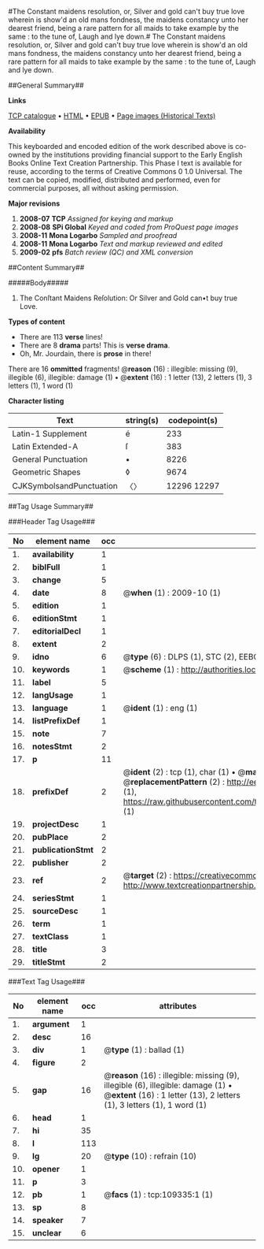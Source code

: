 #The Constant maidens resolution, or, Silver and gold can't buy true love wherein is show'd an old mans fondness, the maidens constancy unto her dearest friend, being a rare pattern for all maids to take example by the same : to the tune of, Laugh and lye down.#
The Constant maidens resolution, or, Silver and gold can't buy true love wherein is show'd an old mans fondness, the maidens constancy unto her dearest friend, being a rare pattern for all maids to take example by the same : to the tune of, Laugh and lye down.

##General Summary##

**Links**

[TCP catalogue](http://www.ota.ox.ac.uk/tcp/)  • 
[HTML](http://tei.it.ox.ac.uk/tcp/Texts-HTML/free/A34/A34367.html)  • 
[EPUB](http://tei.it.ox.ac.uk/tcp/Texts-EPUB/free/A34/A34367.epub) • 
[Page images (Historical Texts)](https://data.historicaltexts.jisc.ac.uk/view?pubId=eebo-19720043e&pageId=eebo-19720043e-109335-1)

**Availability**

This keyboarded and encoded edition of the
	       work described above is co-owned by the institutions
	       providing financial support to the Early English Books
	       Online Text Creation Partnership. This Phase I text is
	       available for reuse, according to the terms of Creative
	       Commons 0 1.0 Universal. The text can be copied,
	       modified, distributed and performed, even for
	       commercial purposes, all without asking permission.

**Major revisions**

1. __2008-07__ __TCP__ *Assigned for keying and markup*
1. __2008-08__ __SPi Global__ *Keyed and coded from ProQuest page images*
1. __2008-11__ __Mona Logarbo__ *Sampled and proofread*
1. __2008-11__ __Mona Logarbo__ *Text and markup reviewed and edited*
1. __2009-02__ __pfs__ *Batch review (QC) and XML conversion*

##Content Summary##

#####Body#####

1. The Conſtant Maidens Reſolution: Or Silver and Gold can•t buy true Love.

**Types of content**

  * There are 113 **verse** lines!
  * There are 8 **drama** parts! This is **verse drama**.
  * Oh, Mr. Jourdain, there is **prose** in there!

There are 16 **ommitted** fragments! 
 @__reason__ (16) : illegible: missing (9), illegible (6), illegible: damage (1)  •  @__extent__ (16) : 1 letter (13), 2 letters (1), 3 letters (1), 1 word (1)

**Character listing**


|Text|string(s)|codepoint(s)|
|---|---|---|
|Latin-1 Supplement|é|233|
|Latin Extended-A|ſ|383|
|General Punctuation|•|8226|
|Geometric Shapes|◊|9674|
|CJKSymbolsandPunctuation|〈〉|12296 12297|

##Tag Usage Summary##

###Header Tag Usage###

|No|element name|occ|attributes|
|---|---|---|---|
|1.|__availability__|1||
|2.|__biblFull__|1||
|3.|__change__|5||
|4.|__date__|8| @__when__ (1) : 2009-10 (1)|
|5.|__edition__|1||
|6.|__editionStmt__|1||
|7.|__editorialDecl__|1||
|8.|__extent__|2||
|9.|__idno__|6| @__type__ (6) : DLPS (1), STC (2), EEBO-CITATION (1), OCLC (1), VID (1)|
|10.|__keywords__|1| @__scheme__ (1) : http://authorities.loc.gov/ (1)|
|11.|__label__|5||
|12.|__langUsage__|1||
|13.|__language__|1| @__ident__ (1) : eng (1)|
|14.|__listPrefixDef__|1||
|15.|__note__|7||
|16.|__notesStmt__|2||
|17.|__p__|11||
|18.|__prefixDef__|2| @__ident__ (2) : tcp (1), char (1)  •  @__matchPattern__ (2) : ([0-9\-]+):([0-9IVX]+) (1), (.+) (1)  •  @__replacementPattern__ (2) : http://eebo.chadwyck.com/downloadtiff?vid=$1&page=$2 (1), https://raw.githubusercontent.com/textcreationpartnership/Texts/master/tcpchars.xml#$1 (1)|
|19.|__projectDesc__|1||
|20.|__pubPlace__|2||
|21.|__publicationStmt__|2||
|22.|__publisher__|2||
|23.|__ref__|2| @__target__ (2) : https://creativecommons.org/publicdomain/zero/1.0/ (1), http://www.textcreationpartnership.org/docs/. (1)|
|24.|__seriesStmt__|1||
|25.|__sourceDesc__|1||
|26.|__term__|1||
|27.|__textClass__|1||
|28.|__title__|3||
|29.|__titleStmt__|2||


###Text Tag Usage###

|No|element name|occ|attributes|
|---|---|---|---|
|1.|__argument__|1||
|2.|__desc__|16||
|3.|__div__|1| @__type__ (1) : ballad (1)|
|4.|__figure__|2||
|5.|__gap__|16| @__reason__ (16) : illegible: missing (9), illegible (6), illegible: damage (1)  •  @__extent__ (16) : 1 letter (13), 2 letters (1), 3 letters (1), 1 word (1)|
|6.|__head__|1||
|7.|__hi__|35||
|8.|__l__|113||
|9.|__lg__|20| @__type__ (10) : refrain (10)|
|10.|__opener__|1||
|11.|__p__|3||
|12.|__pb__|1| @__facs__ (1) : tcp:109335:1 (1)|
|13.|__sp__|8||
|14.|__speaker__|7||
|15.|__unclear__|6||

